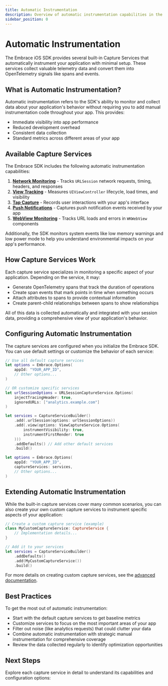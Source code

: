 ```yaml
---
title: Automatic Instrumentation
description: Overview of automatic instrumentation capabilities in the Embrace iOS SDK 6.x
sidebar_position: 0
---
```


# Automatic Instrumentation

The Embrace iOS SDK provides several built-in Capture Services that automatically instrument your application with minimal setup. These services collect valuable telemetry data and convert them into OpenTelemetry signals like spans and events.

## What is Automatic Instrumentation?

Automatic instrumentation refers to the SDK's ability to monitor and collect data about your application's behavior without requiring you to add manual instrumentation code throughout your app. This provides:

- Immediate visibility into app performance
- Reduced development overhead
- Consistent data collection
- Standard metrics across different areas of your app

## Available Capture Services

The Embrace SDK includes the following automatic instrumentation capabilities:

1. **[Network Monitoring](./network-monitoring.md)** - Tracks `URLSession` network requests, timing, headers, and responses
2. **[View Tracking](./view-tracking.md)** - Measures `UIViewController` lifecycle, load times, and visibility
3. **[Tap Capture](./tap-capture.md)** - Records user interactions with your app's interface
4. **[Push Notifications](./push-notifications.md)** - Captures push notification events received by your app
5. **[WebView Monitoring](./webview-monitoring.md)** - Tracks URL loads and errors in `WKWebView` components

Additionally, the SDK monitors system events like low memory warnings and low power mode to help you understand environmental impacts on your app's performance.

## How Capture Services Work

Each capture service specializes in monitoring a specific aspect of your application. Depending on the service, it may:

- Generate OpenTelemetry spans that track the duration of operations
- Create span events that mark points in time when something occurs
- Attach attributes to spans to provide contextual information
- Create parent-child relationships between spans to show relationships

All of this data is collected automatically and integrated with your session data, providing a comprehensive view of your application's behavior.

## Configuring Automatic Instrumentation

The capture services are configured when you initialize the Embrace SDK. You can use default settings or customize the behavior of each service:

```swift
// Use all default capture services
let options = Embrace.Options(
    appId: "YOUR_APP_ID",
    // Other options...
)

// OR customize specific services
let urlSessionOptions = URLSessionCaptureService.Options(
    injectTracingHeader: true,
    ignoredURLs: ["analytics.example.com"] 
)

let services = CaptureServiceBuilder()
    .add(.urlSession(options: urlSessionOptions))
    .add(.view(options: ViewCaptureService.Options(
        instrumentVisibility: true, 
        instrumentFirstRender: true
    )))
    .addDefaults() // Add other default services
    .build()

let options = Embrace.Options(
    appId: "YOUR_APP_ID",
    captureServices: services,
    // Other options...
)
```

## Extending Automatic Instrumentation

While the built-in capture services cover many common scenarios, you can also create your own custom capture services to instrument specific aspects of your application:

```swift
// Create a custom capture service (example)
class MyCustomCaptureService: CaptureService {
    // Implementation details...
}

// Add it to your services
let services = CaptureServiceBuilder()
    .addDefaults()
    .add(MyCustomCaptureService())
    .build()
```

For more details on creating custom capture services, see the [advanced documentation](../integration/customizing-signals.md).

## Best Practices

To get the most out of automatic instrumentation:

- Start with the default capture services to get baseline metrics
- Customize services to focus on the most important areas of your app
- Filter out noise (like analytics requests) that could clutter your data
- Combine automatic instrumentation with strategic manual instrumentation for comprehensive coverage
- Review the data collected regularly to identify optimization opportunities

## Next Steps

Explore each capture service in detail to understand its capabilities and configuration options: 